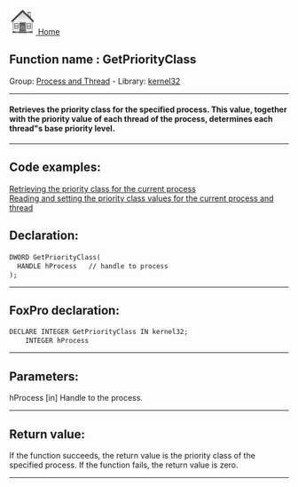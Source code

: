 [<img src="../../images/home.png"> Home ](https://github.com/VFPX/Win32API)  

## Function name : GetPriorityClass
Group: [Process and Thread](../../functions_group.md#Process_and_Thread)  -  Library: [kernel32](../../../libraries.md#kernel32)  
***  


#### Retrieves the priority class for the specified process. This value, together with the priority value of each thread of the process, determines each thread"s base priority level.
***  


## Code examples:
[Retrieving the priority class for the current process](../../samples/sample_173.md)  
[Reading and setting the priority class values for the current process and thread](../../samples/sample_218.md)  

## Declaration:
```foxpro  
DWORD GetPriorityClass(
  HANDLE hProcess   // handle to process
);  
```  
***  


## FoxPro declaration:
```foxpro  
DECLARE INTEGER GetPriorityClass IN kernel32;
	INTEGER hProcess  
```  
***  


## Parameters:
hProcess 
[in] Handle to the process.  
***  


## Return value:
If the function succeeds, the return value is the priority class of the specified process. If the function fails, the return value is zero.  
***  

